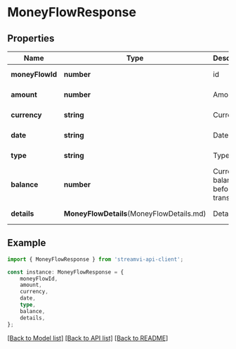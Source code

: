 # MoneyFlowResponse


## Properties

Name | Type | Description | Notes
------------ | ------------- | ------------- | -------------
**moneyFlowId** | **number** | id | [default to undefined]
**amount** | **number** | Amount | [default to undefined]
**currency** | **string** | Currency | [default to undefined]
**date** | **string** | Date | [default to undefined]
**type** | **string** | Type | [default to undefined]
**balance** | **number** | Current balance before transaction | [default to undefined]
**details** | **MoneyFlowDetails**(MoneyFlowDetails.md) | Details | [default to undefined]

## Example

```typescript
import { MoneyFlowResponse } from 'streamvi-api-client';

const instance: MoneyFlowResponse = {
    moneyFlowId,
    amount,
    currency,
    date,
    type,
    balance,
    details,
};
```

[[Back to Model list]](../README.md#documentation-for-models) [[Back to API list]](../README.md#documentation-for-api-endpoints) [[Back to README]](../README.md)
